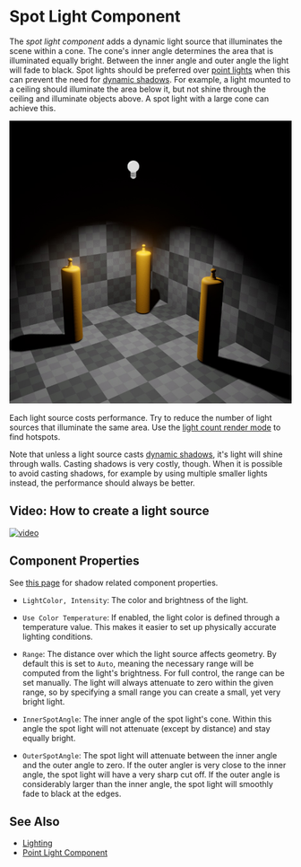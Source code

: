 # Spot Light Component

The *spot light component* adds a dynamic light source that illuminates the scene within a cone. The cone's inner angle determines the area that is illuminated equally bright. Between the inner angle and outer angle the light will fade to black. Spot lights should be preferred over [point lights](point-light-component.md) when this can prevent the need for [dynamic shadows](dynamic-shadows.md). For example, a light mounted to a ceiling should illuminate the area below it, but not shine through the ceiling and illuminate objects above. A spot light with a large cone can achieve this.

![Spot Light](media/spot-light.jpg)

Each light source costs performance. Try to reduce the number of light sources that illuminate the same area. Use the [light count render mode](../../editor/editor-views.md#light-count) to find hotspots.

Note that unless a light source casts [dynamic shadows](dynamic-shadows.md), it's light will shine through walls. Casting shadows is very costly, though. When it is possible to avoid casting shadows, for example by using multiple smaller lights instead, the performance should always be better.

## Video: How to create a light source

[![video](https://img.youtube.com/vi/XBO4OPcF2bs/0.jpg)](https://www.youtube.com/watch?v=XBO4OPcF2bs)

## Component Properties

See [this page](dynamic-shadows.md#shadow-component-properties) for shadow related component properties.

* `LightColor, Intensity`: The color and brightness of the light.

* `Use Color Temperature`: If enabled, the light color is defined through a temperature value. This makes it easier to set up physically accurate lighting conditions.

* `Range`: The distance over which the light source affects geometry. By default this is set to `Auto`, meaning the necessary range will be computed from the light's brightness. For full control, the range can be set manually. The light will always attenuate to zero within the given range, so by specifying a small range you can create a small, yet very bright light.

* `InnerSpotAngle`: The inner angle of the spot light's cone. Within this angle the spot light will not attenuate (except by distance) and stay equally bright.

* `OuterSpotAngle`: The spot light will attenuate between the inner angle and the outer angle to zero. If the outer angler is very close to the inner angle, the spot light will have a very sharp cut off. If the outer angle is considerably larger than the inner angle, the spot light will smoothly fade to black at the edges.

## See Also


* [Lighting](lighting-overview.md)
* [Point Light Component](point-light-component.md)
